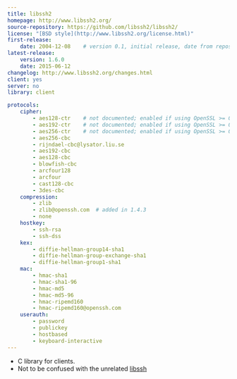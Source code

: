 ```yaml
---
title: libssh2
homepage: http://www.libssh2.org/
source-repository: https://github.com/libssh2/libssh2/
license: "[BSD style](http://www.libssh2.org/license.html)"
first-release:
    date: 2004-12-08    # version 0.1, initial release, date from repository
latest-release:
    version: 1.6.0
    date: 2015-06-12
changelog: http://www.libssh2.org/changes.html
client: yes
server: no
library: client

protocols:
    cipher:
        - aes128-ctr    # not documented; enabled if using OpenSSL >= 0.9.7, or libgcrypt, but not with Windows CNG
        - aes192-ctr    # not documented; enabled if using OpenSSL >= 0.9.7, or libgcrypt, but not with Windows CNG
        - aes256-ctr    # not documented; enabled if using OpenSSL >= 0.9.7, or libgcrypt, but not with Windows CNG
        - aes256-cbc
        - rijndael-cbc@lysator.liu.se
        - aes192-cbc
        - aes128-cbc
        - blowfish-cbc
        - arcfour128
        - arcfour
        - cast128-cbc
        - 3des-cbc
    compression:
        - zlib
        - zlib@openssh.com  # added in 1.4.3
        - none
    hostkey:
        - ssh-rsa
        - ssh-dss
    kex:
        - diffie-hellman-group14-sha1
        - diffie-hellman-group-exchange-sha1
        - diffie-hellman-group1-sha1
    mac:
        - hmac-sha1
        - hmac-sha1-96
        - hmac-md5
        - hmac-md5-96
        - hmac-ripemd160
        - hmac-ripemd160@openssh.com
    userauth:
        - password
        - publickey
        - hostbased
        - keyboard-interactive
---
```

* C library for clients.
* Not to be confused with the unrelated [libssh](/impls/libssh.html)
